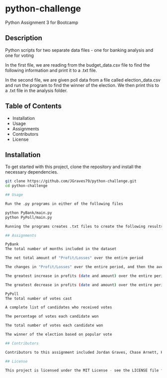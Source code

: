 # python-challenge
Python Assignment 3 for Bootcamp

## Description
Python scripts for two separate data files - one for banking analysis and one for voting

In the first file, we are reading from the budget_data.csv file to find the following information and print it to a .txt file.

In the second file, we are given poll data from a file called election_data.csv and run the program to find the winner of the election. We then print this to a .txt file in the analysis folder.

## Table of Contents

- Installation
- Usage
- Assignments
- Contributors
- License

## Installation
To get started with this project, clone the repository and install the necessary dependencies.

```bash
git clone https://github.com/JGraves79/python-challenge.git
cd python-challenge

## Usage

Run the .py programs in either of the following files

python PyBank/main.py
python PyPoll/main.py

Running the programs creates .txt files to create the following results from the assigment.

## Assignments

PyBank
The total number of months included in the dataset

The net total amount of "Profit/Losses" over the entire period

The changes in "Profit/Losses" over the entire period, and then the average of those changes

The greatest increase in profits (date and amount) over the entire period

The greatest decrease in profits (date and amount) over the entire period

PyPoll
The total number of votes cast

A complete list of candidates who received votes

The percentage of votes each candidate won

The total number of votes each candidate won

The winner of the election based on popular vote

## Contributors

Contributors to this assignment included Jordan Graves, Chase Arnett, Kyle Faulkner, and Paige Manguiat.

## License

This project is licensed under the MIT License - see the LICENSE file for details.